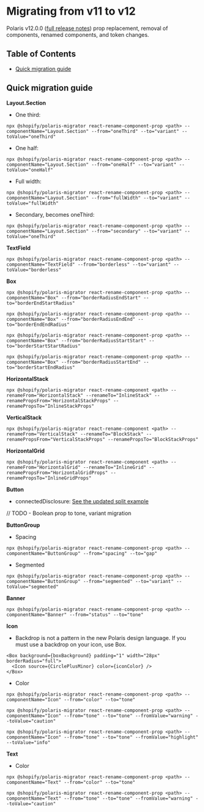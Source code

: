 # Migrating from v11 to v12

Polaris v12.0.0 ([full release notes](https://github.com/Shopify/polaris/releases/tag/v12.0.0)) prop replacement, removal of components, renamed components, and token changes.

## Table of Contents

- [Quick migration guide](#quick-migration-guide)

## Quick migration guide

**Layout.Section**

- One third:

`npx @shopify/polaris-migrator react-rename-component-prop <path> --componentName="Layout.Section" --from="oneThird" --to="variant" --toValue="oneThird"`

- One half:

`npx @shopify/polaris-migrator react-rename-component-prop <path> --componentName="Layout.Section" --from="oneHalf" --to="variant" --toValue="oneHalf"`

- Full width:

`npx @shopify/polaris-migrator react-rename-component-prop <path> --componentName="Layout.Section" --from="fullWidth" --to="variant" --toValue="fullWidth"`

- Secondary, becomes oneThird:

`npx @shopify/polaris-migrator react-rename-component-prop <path> --componentName="Layout.Section" --from="secondary" --to="variant" --toValue="oneThird"`

**TextField**

`npx @shopify/polaris-migrator react-rename-component-prop <path> --componentName="TextField" --from="borderless" --to="variant" --toValue="borderless"`

**Box**

`npx @shopify/polaris-migrator react-rename-component-prop <path> --componentName="Box" --from="borderRadiusEndStart" --to="borderEndStartRadius"`

`npx @shopify/polaris-migrator react-rename-component-prop <path> --componentName="Box" --from="borderRadiusEndEnd" --to="borderEndEndRadius"`

`npx @shopify/polaris-migrator react-rename-component-prop <path> --componentName="Box" --from="borderRadiusStartStart" --to="borderStartStartRadius"`

`npx @shopify/polaris-migrator react-rename-component-prop <path> --componentName="Box" --from="borderRadiusStartEnd" --to="borderStartEndRadius"`

**HorizontalStack**

`npx @shopify/polaris-migrator react-rename-component <path> --renameFrom="HorizontalStack" --renameTo="InlineStack" --renamePropsFrom="HorizontalStackProps" --renamePropsTo="InlineStackProps"`

**VerticalStack**

`npx @shopify/polaris-migrator react-rename-component <path> --renameFrom="VerticalStack" --renameTo="BlockStack" --renamePropsFrom="VerticalStackProps" --renamePropsTo="BlockStackProps"`

**HorizontalGrid**

`npx @shopify/polaris-migrator react-rename-component <path> --renameFrom="HorizontalGrid" --renameTo="InlineGrid" --renamePropsFrom="HorizontalGridProps" --renamePropsTo="InlineGridProps"`

**Button**

- connectedDisclosure: [See the updated split example](https://polaris.shopify.com/components/actions/button)

// TODO - Boolean prop to tone, variant migration

**ButtonGroup**

- Spacing

`npx @shopify/polaris-migrator react-rename-component-prop <path> --componentName="ButtonGroup" --from="spacing" --to="gap"`

- Segmented

`npx @shopify/polaris-migrator react-rename-component-prop <path> --componentName="ButtonGroup" --from="segmented" --to="variant" --toValue="segmented"`

**Banner**

`npx @shopify/polaris-migrator react-rename-component-prop <path> --componentName="Banner" --from="status" --to="tone"`

**Icon**

- Backdrop is not a pattern in the new Polaris design language. If you must use a backdrop on your icon, use Box.

```tsx
<Box background={boxBackground} padding="1" width="28px" borderRadius="full">
  <Icon source={CirclePlusMinor} color={iconColor} />
</Box>
```

- Color

`npx @shopify/polaris-migrator react-rename-component-prop <path> --componentName="Icon" --from="color" --to="tone"`

`npx @shopify/polaris-migrator react-rename-component-prop <path> --componentName="Icon" --from="tone" --to="tone" --fromValue="warning" --toValue="caution"`

`npx @shopify/polaris-migrator react-rename-component-prop <path> --componentName="Icon" --from="tone" --to="tone" --fromValue="highlight" --toValue="info"`

**Text**

- Color

`npx @shopify/polaris-migrator react-rename-component-prop <path> --componentName="Text" --from="color" --to="tone"`

`npx @shopify/polaris-migrator react-rename-component-prop <path> --componentName="Text" --from="tone" --to="tone" --fromValue="warning" --toValue="caution"`
